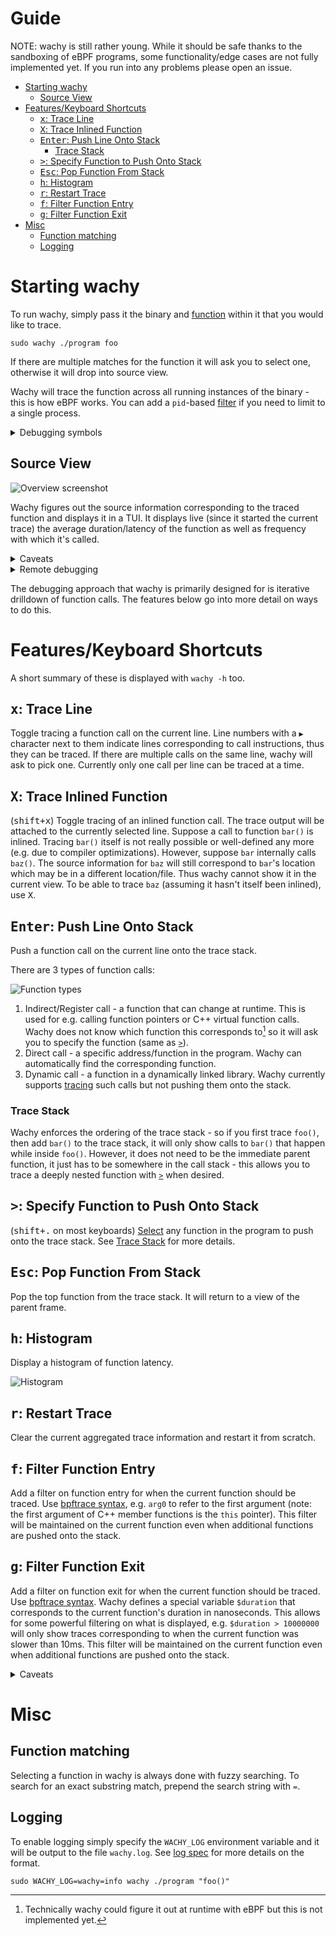# Guide

NOTE: wachy is still rather young. While it should be safe thanks to the
sandboxing of eBPF programs, some functionality/edge cases are not fully
implemented yet. If you run into any problems please open an issue.

- [Starting wachy](#starting-wachy)
  - [Source View](#source-view)
- [Features/Keyboard Shortcuts](#featureskeyboard-shortcuts)
  - [<kbd>x</kbd>: Trace Line](#kbdxkbd-trace-line)
  - [<kbd>X</kbd>: Trace Inlined Function](#kbdxkbd-trace-inlined-function)
  - [<kbd>Enter</kbd>: Push Line Onto Stack](#kbdenterkbd-push-line-onto-stack)
    - [Trace Stack](#trace-stack)
  - [<kbd>></kbd>: Specify Function to Push Onto Stack](#kbdkbd-specify-function-to-push-onto-stack)
  - [<kbd>Esc</kbd>: Pop Function From Stack](#kbdesckbd-pop-function-from-stack)
  - [<kbd>h</kbd>: Histogram](#kbdhkbd-histogram)
  - [<kbd>r</kbd>: Restart Trace](#kbdrkbd-restart-trace)
  - [<kbd>f</kbd>: Filter Function Entry](#kbdfkbd-filter-function-entry)
  - [<kbd>g</kbd>: Filter Function Exit](#kbdgkbd-filter-function-exit)
- [Misc](#misc)
  - [Function matching](#function-matching)
  - [Logging](#logging)

# Starting wachy

To run wachy, simply pass it the binary and [function](#function-matching)
within it that you would like to trace.
```
sudo wachy ./program foo
```
If there are multiple matches for the function it will ask you to select one,
otherwise it will drop into source view.

Wachy will trace the function across all running instances of the binary - this
is how eBPF works. You can add a `pid`-based
[filter](#kbdfkbd-filter-function-entry) if you need to limit to a single
process.

<details>
<summary>Debugging symbols</summary>

The program must have debugging symbols (more specifically, the `.debug_line`
section) for wachy to do its magic. Wachy also supports [debug
links](https://sourceware.org/gdb/onlinedocs/gdb/Separate-Debug-Files.html) -
simply place the separate debug file in the current working directory.

The source files should be placed in the same path that they were compiled (the
expected path is displayed at the bottom of the window). If wachy cannot find
this file, it displays blank lines instead (see section below on Remote
debugging).
</details>

## Source View

![Overview screenshot](images/overview_screenshot.png?raw=true)

Wachy figures out the source information corresponding to the traced function
and displays it in a TUI. It displays live (since it started the current trace)
the average duration/latency of the function as well as frequency with which
it's called.

<details>
<summary>Caveats</summary>

For functions that are called recursively (directly or indirectly), the way
wachy currently traces them will likely result in inaccurate numbers.
</details>

<details>
<summary>Remote debugging</summary>
If the source file is not available, wachy displays blank lines for the line
numbers that it knows about. This can be handy for remote debugging on a
production system where you don't want to copy over the source code, but can
still compare line numbers against the actual code locally.
</details>

The debugging approach that wachy is primarily designed for is iterative
drilldown of function calls. The features below go into more detail on ways to
do this.

# Features/Keyboard Shortcuts

A short summary of these is displayed with `wachy -h` too.

## <kbd>x</kbd>: Trace Line

Toggle tracing a function call on the current line. Line numbers with a `▶`
character next to them indicate lines corresponding to call instructions, thus
they can be traced. If there are multiple calls on the same line, wachy will ask
to pick one. Currently only one call per line can be traced at a time.

## <kbd>X</kbd>: Trace Inlined Function

(<kbd><kbd>shift</kbd>+<kbd>x</kbd></kbd>) Toggle tracing of an inlined function
call. The trace output will be attached to the currently selected line. Suppose
a call to function `bar()` is inlined. Tracing `bar()` itself is not really
possible or well-defined any more (e.g. due to compiler optimizations). However,
suppose `bar` internally calls `baz()`. The source information for `baz` will
still correspond to `bar`'s location which may be in a different location/file.
Thus wachy cannot show it in the current view. To be able to trace `baz`
(assuming it hasn't itself been inlined), use <kbd>X</kbd>.

## <kbd>Enter</kbd>: Push Line Onto Stack

Push a function call on the current line onto the trace stack.

There are 3 types of function calls:

![Function types](images/function_types.png?raw=true)

1. Indirect/Register call - a function that can change at runtime. This is used
   for e.g. calling function pointers or C++ virtual function calls. Wachy does
   not know which function this corresponds to[^1] so it will ask you to specify
   the function (same as [`>`](#kbdkbd-specify-function-to-push-onto-stack)).
2. Direct call - a specific address/function in the program. Wachy can
   automatically find the corresponding function.
3. Dynamic call - a function in a dynamically linked library. Wachy currently
   supports [tracing](#kbdxkbd-trace-line) such calls but not pushing them onto
   the stack.

### Trace Stack

Wachy enforces the ordering of the trace stack - so if you first trace `foo()`,
then add `bar()` to the trace stack, it will only show calls to `bar()` that
happen while inside `foo()`. However, it does not need to be the immediate
parent function, it just has to be somewhere in the call stack - this allows you
to trace a deeply nested function with
[`>`](#kbdkbd-specify-function-to-push-onto-stack) when desired.

## <kbd>></kbd>: Specify Function to Push Onto Stack

(<kbd><kbd>shift</kbd>+<kbd>.</kbd></kbd> on most keyboards) [Select](#function-matching) any
function in the program to push onto the trace stack. See [Trace
Stack](#trace-stack) for more details.

## <kbd>Esc</kbd>: Pop Function From Stack

Pop the top function from the trace stack. It will return to a view of the
parent frame.

## <kbd>h</kbd>: Histogram

Display a histogram of function latency.

![Histogram](images/histogram.png?raw=true)

## <kbd>r</kbd>: Restart Trace

Clear the current aggregated trace information and restart it from scratch.

## <kbd>f</kbd>: Filter Function Entry

Add a filter on function entry for when the current function should be traced.
Use [bpftrace
syntax](https://github.com/iovisor/bpftrace/blob/master/docs/reference_guide.md#4-uprobeuretprobe-dynamic-tracing-user-level-arguments),
e.g. `arg0` to refer to the first argument (note: the first argument of C++
member functions is the `this` pointer). This filter will be maintained on the
current function even when additional functions are pushed onto the stack.

## <kbd>g</kbd>: Filter Function Exit

Add a filter on function exit for when the current function should be traced.
Use [bpftrace
syntax](https://github.com/iovisor/bpftrace/blob/master/docs/reference_guide.md#4-uprobeuretprobe-dynamic-tracing-user-level-arguments).
Wachy defines a special variable `$duration` that corresponds to the current
function's duration in nanoseconds. This allows for some powerful filtering on
what is displayed, e.g. `$duration > 10000000` will only show traces
corresponding to when the current function was slower than 10ms. This filter
will be maintained on the current function even when additional functions are
pushed onto the stack.

<details>
<summary>Caveats</summary>
The way this works is wachy maintains a counter of the number of exit filters
that have passed. For performance reasons, only on return of the topmost
function, it checks whether the counter is at the expected value, and if so the
current trace is saved to be output. This may cause issues and unexpected or
missing output if a function in the trace stack can be called multiple times. A
simple way to avoid those issues is to only ever define an exit filter on the
topmost function in the stack.
</details>

# Misc

## Function matching

Selecting a function in wachy is always done with fuzzy searching. To search for
an exact substring match, prepend the search string with `=`.

## Logging
To enable logging simply specify the `WACHY_LOG` environment variable and it
will be output to the file `wachy.log`. See [log
spec](https://docs.rs/flexi_logger/0.14.3/flexi_logger/struct.LogSpecification.html)
for more details on the format.
```
sudo WACHY_LOG=wachy=info wachy ./program "foo()"
```

[^1]: Technically wachy could figure it out at runtime with eBPF but this is not
      implemented yet.
